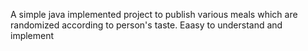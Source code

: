 A simple java implemented project to publish various meals which are randomized according to person's taste.
Eaasy to understand and implement
